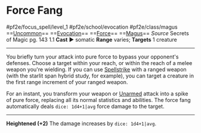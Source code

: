 # Force Fang
#pf2e/focus_spell/level_1 #pf2e/school/evocation #pf2e/class/magus 
==[Uncommon](../../../rules/traits/uncommon.md)== ==[Evocation](../../../rules/traits/evocation.md)== ==[Force](../../../rules/traits/force.md)== ==[Magus](../../../Traits/Magus.md)==
*Source* Secrets of Magic pg. 143 1.1
**Cast** ► somatic
**Range** varies; **Targets** 1 creature

---
You briefly turn your attack into pure force to bypass your opponent's defenses. Choose a target within your reach, or within the reach of a melee weapon you're wielding. If you can use [Spellstrike](Spellstrike) with a ranged weapon (with the starlit span hybrid study, for example), you can target a creature in the first range increment of your ranged weapon.

For an instant, you transform your weapon or [Unarmed](../../../rules/traits/unarmed.md) attack into a spike of pure force, replacing all its normal statistics and abilities. The force fang automatically deals `dice: 1d4+1|avg` force damage to the target.

---

**Heightened (+2)** The damage increases by `dice: 1d4+1|avg`.